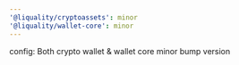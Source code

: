 ```yaml
---
'@liquality/cryptoassets': minor
'@liquality/wallet-core': minor
---
```


config: Both crypto wallet & wallet core minor bump version
